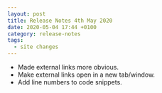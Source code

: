 ```yaml
---
layout: post
title: Release Notes 4th May 2020
date: 2020-05-04 17:44 +0100
category: release-notes
tags:
  - site changes
---
```


* Made external links more obvious.
* Make external links open in a new tab/window.
* Add line numbers to code snippets.